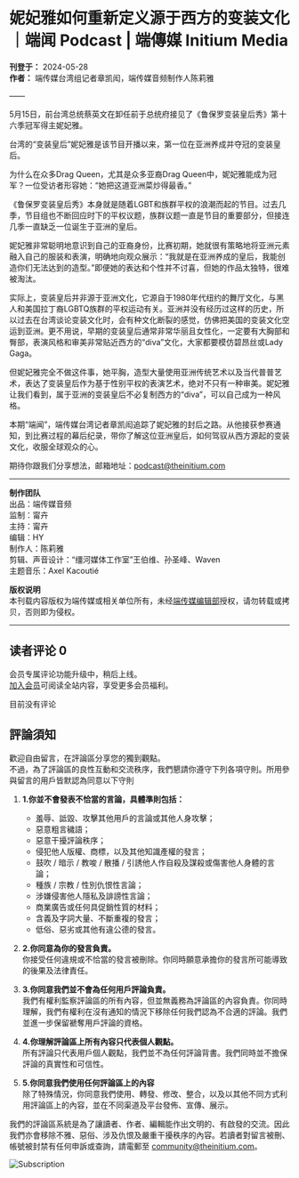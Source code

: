 # 妮妃雅如何重新定义源于西方的变装文化｜端闻 Podcast | 端傳媒 Initium Media

**刊登于：** 2024-05-28  
**作者：** 端传媒台湾组记者章凯闳，端传媒音频制作人陈莉雅  

——

5月15日，前台湾总统蔡英文在卸任前于总统府接见了《鲁保罗变装皇后秀》第十六季冠军得主妮妃雅。

台湾的“变装皇后”妮妃雅是该节目开播以来，第一位在亚洲养成并夺冠的变装皇后。

为什么在众多Drag Queen，尤其是众多亚裔Drag Queen中，妮妃雅能成为冠军？一位受访者形容她：“她把这道亚洲菜炒得最香。”

《鲁保罗变装皇后秀》本身就是随着LGBT和族群平权的浪潮而起的节目。过去几季，节目组也不断回应时下的平权议题，族群议题一直是节目的重要部分，但接连几季一直缺乏一位诞生于亚洲的皇后。

妮妃雅非常聪明地意识到自己的亚裔身份，比赛初期，她就很有策略地将亚洲元素融入自己的服装和表演，明确地向观众展示：“我就是在亚洲养成的皇后，我能创造你们无法达到的造型。”即便她的表达和个性并不讨喜，但她的作品太独特，很难被淘汰。

实际上，变装皇后并非源于亚洲文化，它源自于1980年代纽约的舞厅文化，与黑人和美国拉丁裔LGBTQ族群的平权运动有关。亚洲并没有经历过这样的历史，所以过去在台湾谈论变装文化时，会有种文化断裂的感觉，仿佛把美国的变装文化空运到亚洲。更不用说，早期的变装皇后通常非常华丽且女性化，一定要有大胸部和臀部，表演风格和审美非常贴近西方的“diva”文化，大家都要模仿碧昂丝或Lady Gaga。

但妮妃雅完全不做这件事，她平胸，造型大量使用亚洲传统艺术以及当代普普艺术，表达了变装皇后作为基于性别平权的表演艺术，绝对不只有一种审美。妮妃雅让我们看到，属于亚洲的变装皇后不必复制西方的“diva”，可以自己成为一种风格。

本期“端闻”，端传媒台湾记者章凯闳追踪了妮妃雅的封后之路。从他接获参赛通知，到比赛过程的幕后纪录，带你了解这位亚洲皇后，如何驾驭从西方源起的变装文化，收服全球观众的心。

期待你跟我们分享想法，邮箱地址：[podcast@theinitium.com](mailto:podcast@theinitium.com)

---

**制作团队**  
出品：端传媒音频  
监制：甯卉  
主持：甯卉  
编辑：HY  
制作人：陈莉雅  
剪辑、声音设计：“缰河媒体工作室”王伯维、孙圣峰、Waven  
主题音乐：Axel Kacoutié  

**版权说明**  
本刊载内容版权为端传媒或相关单位所有，未经[端传媒编辑部](mailto:editor@theinitium.com)授权，请勿转载或拷贝，否则即为侵权。

---

## 读者评论 0

会员专属评论功能升级中，稍后上线。  
[加入会员](https://theinitium.com/zh-hans/plans)可阅读全站内容，享受更多会员福利。

目前没有评论

## 評論須知

歡迎自由留言，在評論區分享您的獨到觀點。  
不過，為了評論區的良性互動和交流秩序，我們懇請你遵守下列各項守則。所用參與留言的用戶皆默認為同意以下守則  

1.  **1.你並不會發表不恰當的言論，具體準則包括：**
    - 羞辱、詆毀、攻擊其他用戶的言論或其他人身攻擊；
    - 惡意粗言穢語；
    - 惡意干擾評論秩序；
    - 侵犯他人版權、商標，以及其他知識產權的發言；
    - 鼓吹 / 暗示 / 教唆 / 散播 / 引誘他人作自殺及謀殺或傷害他人身體的言論；
    - 種族 / 宗教 / 性別仇恨性言論；
    - 涉嫌侵害他人隱私及誹謗性言論；
    - 商業廣告或任何具促銷性質的材料；
    - 含義及字詞大量、不斷重複的發言；
    - 低俗、惡劣或其他有違公德的發言。

2.  **2.你同意為你的發言負責。**  
    你接受任何違規或不恰當的發言被刪除。你同時願意承擔你的發言所可能導致的後果及法律責任。

3.  **3.你同意我們並不會為任何用戶評論負責。**  
    我們有權利監察評論區的所有內容，但並無義務為評論區的內容負責。你同時理解，我們有權利在沒有通知的情況下移除任何我們認為不合適的評論。我們並進一步保留褫奪用戶評論的資格。

4.  **4.你理解評論區上所有內容只代表個人觀點。**  
    所有評論只代表用戶個人觀點，我們並不為任何評論背書。我們同時並不擔保評論的真實性和可信性。

5.  **5.你同意我們使用任何評論區上的內容**  
    除了特殊情況，你同意我們使用、轉發、修改、整合，以及以其他不同方式利用評論區上的內容，並在不同渠道及平台發佈、宣傳、展示。  

我們的評論區系統是為了讓讀者、作者、編輯能作出文明的、有啟發的交流。因此我們亦會移除不雅、惡俗、涉及仇恨及嚴重干擾秩序的內容。若讀者對留言被刪、帳號被封禁有任何申訴或查詢，請電郵至 community@theinitium.com。

![Subscription](https://theinitium.com/wp-content/uploads/2025/02/ArticleBottom.jpg)